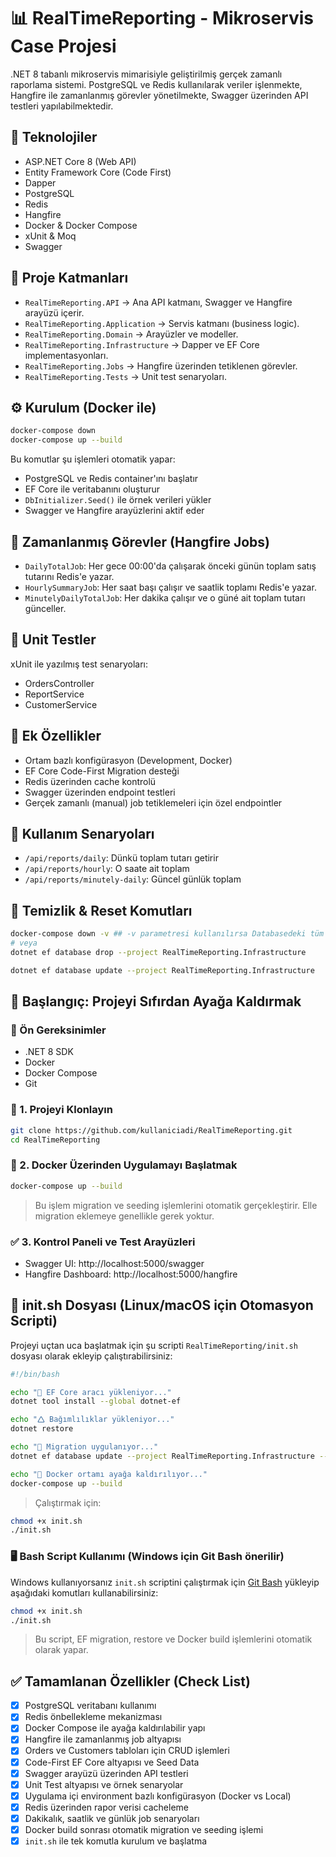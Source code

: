 # 📊 RealTimeReporting - Mikroservis Case Projesi

.NET 8 tabanlı mikroservis mimarisiyle geliştirilmiş gerçek zamanlı raporlama sistemi. PostgreSQL ve Redis kullanılarak veriler işlenmekte, Hangfire ile zamanlanmış görevler yönetilmekte, Swagger üzerinden API testleri yapılabilmektedir.

## 🚀 Teknolojiler
- ASP.NET Core 8 (Web API)
- Entity Framework Core (Code First)
- Dapper
- PostgreSQL
- Redis
- Hangfire
- Docker & Docker Compose
- xUnit & Moq
- Swagger

## 📂 Proje Katmanları
- `RealTimeReporting.API` → Ana API katmanı, Swagger ve Hangfire arayüzü içerir.
- `RealTimeReporting.Application` → Servis katmanı (business logic).
- `RealTimeReporting.Domain` → Arayüzler ve modeller.
- `RealTimeReporting.Infrastructure` → Dapper ve EF Core implementasyonları.
- `RealTimeReporting.Jobs` → Hangfire üzerinden tetiklenen görevler.
- `RealTimeReporting.Tests` → Unit test senaryoları.

## ⚙️ Kurulum (Docker ile)
```bash
docker-compose down
docker-compose up --build
```
Bu komutlar şu işlemleri otomatik yapar:
- PostgreSQL ve Redis container'ını başlatır
- EF Core ile veritabanını oluşturur
- `DbInitializer.Seed()` ile örnek verileri yükler
- Swagger ve Hangfire arayüzlerini aktif eder

## 🔁 Zamanlanmış Görevler (Hangfire Jobs)
- `DailyTotalJob`: Her gece 00:00'da çalışarak önceki günün toplam satış tutarını Redis'e yazar.
- `HourlySummaryJob`: Her saat başı çalışır ve saatlik toplamı Redis'e yazar.
- `MinutelyDailyTotalJob`: Her dakika çalışır ve o güné ait toplam tutarı günceller.

## 🧪 Unit Testler
xUnit ile yazılmış test senaryoları:
- OrdersController
- ReportService
- CustomerService


## 🧠 Ek Özellikler
- Ortam bazlı konfigürasyon (Development, Docker)
- EF Core Code-First Migration desteği
- Redis üzerinden cache kontrolü
- Swagger üzerinden endpoint testleri
- Gerçek zamanlı (manual) job tetiklemeleri için özel endpointler

## 📝 Kullanım Senaryoları
- `/api/reports/daily`: Dünkü toplam tutarı getirir
- `/api/reports/hourly`: O saate ait toplam
- `/api/reports/minutely-daily`: Güncel günlük toplam

## 🧹 Temizlik & Reset Komutları
```bash
docker-compose down -v ## -v parametresi kullanılırsa Databasedeki tüm kayıtlar ile beraber temizler  kullanılmadığında ise sadece container'i temizler.
# veya
dotnet ef database drop --project RealTimeReporting.Infrastructure

dotnet ef database update --project RealTimeReporting.Infrastructure
```

## 🚀 Başlangıç: Projeyi Sıfırdan Ayağa Kaldırmak
### 📍 Ön Gereksinimler
- .NET 8 SDK
- Docker
- Docker Compose
- Git

### 🧰️ 1. Projeyi Klonlayın
```bash
git clone https://github.com/kullaniciadi/RealTimeReporting.git
cd RealTimeReporting
```

### 🐳 2. Docker Üzerinden Uygulamayı Başlatmak
```bash
docker-compose up --build
```
> Bu işlem migration ve seeding işlemlerini otomatik gerçekleştirir. Elle migration eklemeye genellikle gerek yoktur.

### ✅ 3. Kontrol Paneli ve Test Arayüzleri
- Swagger UI: http://localhost:5000/swagger
- Hangfire Dashboard: http://localhost:5000/hangfire

## 📁 init.sh Dosyası (Linux/macOS için Otomasyon Scripti)
Projeyi uçtan uca başlatmak için şu scripti `RealTimeReporting/init.sh` dosyası olarak ekleyip çalıştırabilirsiniz:

```bash
#!/bin/bash

echo "🔧 EF Core aracı yükleniyor..."
dotnet tool install --global dotnet-ef

echo "🛆 Bağımlılıklar yükleniyor..."
dotnet restore

echo "🧱 Migration uygulanıyor..."
dotnet ef database update --project RealTimeReporting.Infrastructure --startup-project RealTimeReporting.API

echo "🐳 Docker ortamı ayağa kaldırılıyor..."
docker-compose up --build
```

> Çalıştırmak için:
```bash
chmod +x init.sh
./init.sh
```

### 🖥️ Bash Script Kullanımı (Windows için Git Bash önerilir)
Windows kullanıyorsanız `init.sh` scriptini çalıştırmak için [Git Bash](https://git-scm.com/downloads) yükleyip aşağıdaki komutları kullanabilirsiniz:

```bash
chmod +x init.sh
./init.sh
```

> Bu script, EF migration, restore ve Docker build işlemlerini otomatik olarak yapar.


## ✅ Tamamlanan Özellikler (Check List)
- [x] PostgreSQL veritabanı kullanımı
- [x] Redis önbellekleme mekanizması
- [x] Docker Compose ile ayağa kaldırılabilir yapı
- [x] Hangfire ile zamanlanmış job altyapısı
- [x] Orders ve Customers tabloları için CRUD işlemleri
- [x] Code-First EF Core altyapısı ve Seed Data
- [x] Swagger arayüzü üzerinden API testleri
- [x] Unit Test altyapısı ve örnek senaryolar
- [x] Uygulama içi environment bazlı konfigürasyon (Docker vs Local)
- [x] Redis üzerinden rapor verisi cacheleme
- [x] Dakikalık, saatlik ve günlük job senaryoları
- [x] Docker build sonrası otomatik migration ve seeding işlemi
- [x] `init.sh` ile tek komutla kurulum ve başlatma
